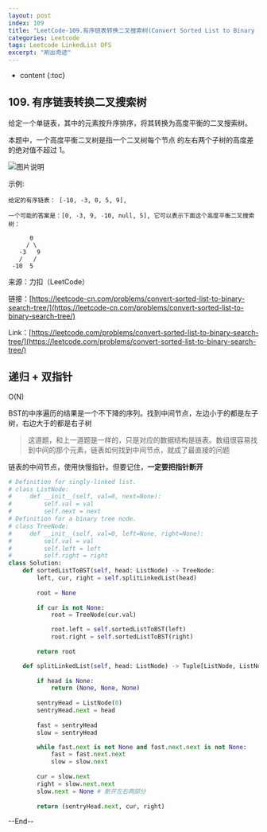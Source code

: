 ```yaml
---
layout: post
index: 109
title: "LeetCode-109.有序链表转换二叉搜索树(Convert Sorted List to Binary Search Tree)"
categories: Leetcode
tags: Leetcode LinkedList DFS
excerpt: "刷出奇迹"
---
```


* content
{:toc}

## 109. 有序链表转换二叉搜索树

给定一个单链表，其中的元素按升序排序，将其转换为高度平衡的二叉搜索树。

本题中，一个高度平衡二叉树是指一个二叉树每个节点 的左右两个子树的高度差的绝对值不超过 1。

![图片说明](https://geemaple.github.io/images/leetcode-algorithm-109.jpg)

示例:

```
给定的有序链表： [-10, -3, 0, 5, 9],

一个可能的答案是：[0, -3, 9, -10, null, 5], 它可以表示下面这个高度平衡二叉搜索树：

      0
     / \
   -3   9
   /   /
 -10  5
```

来源：力扣（LeetCode）

链接：[https://leetcode-cn.com/problems/convert-sorted-list-to-binary-search-tree/](https://leetcode-cn.com/problems/convert-sorted-list-to-binary-search-tree/)

Link：[https://leetcode.com/problems/convert-sorted-list-to-binary-search-tree/](https://leetcode.com/problems/convert-sorted-list-to-binary-search-tree/)

## 递归 + 双指针

O(N)

BST的中序遍历的结果是一个不下降的序列。找到中间节点，左边小于的都是左子树，右边大于的都是右子树

> 这道题，和上一道题是一样的，只是对应的数据结构是链表。数组很容易找到中间的那个元素，链表如何找到中间节点，就成了最直接的问题

链表的中间节点，使用快慢指针。但要记住，**一定要把指针断开**

```python
# Definition for singly-linked list.
# class ListNode:
#     def __init__(self, val=0, next=None):
#         self.val = val
#         self.next = next
# Definition for a binary tree node.
# class TreeNode:
#     def __init__(self, val=0, left=None, right=None):
#         self.val = val
#         self.left = left
#         self.right = right
class Solution:
    def sortedListToBST(self, head: ListNode) -> TreeNode:
        left, cur, right = self.splitLinkedList(head)
        
        root = None
        
        if cur is not None:
            root = TreeNode(cur.val)

            root.left = self.sortedListToBST(left)
            root.right = self.sortedListToBST(right)
                
        return root

    def splitLinkedList(self, head: ListNode) -> Tuple[ListNode, ListNode, ListNode]:
    
        if head is None:
            return (None, None, None)
    
        sentryHead = ListNode(0)
        sentryHead.next = head
        
        fast = sentryHead
        slow = sentryHead

        while fast.next is not None and fast.next.next is not None:
            fast = fast.next.next
            slow = slow.next
            
        cur = slow.next
        right = slow.next.next
        slow.next = None # 断开左右两部分
        
        return (sentryHead.next, cur, right)
```

--End--


